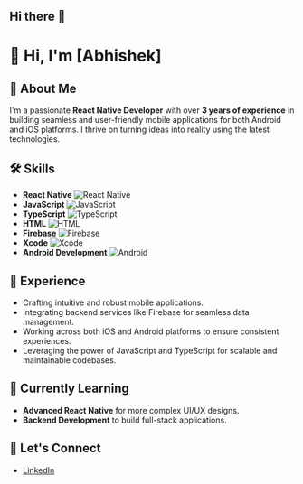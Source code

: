 ## Hi there 👋

<!--
**Abhishek7611/Abhishek7611** is a ✨ _special_ ✨ repository because its `README.md` (this file) appears on your GitHub profile.

Here are some ideas to get you started:

- 🔭 I’m currently working on ...
- 🌱 I’m currently learning ...
- 👯 I’m looking to collaborate on ...
- 🤔 I’m looking for help with ...
- 💬 Ask me about ...
- 📫 How to reach me: ...
- 😄 Pronouns: ...
- ⚡ Fun fact: ...
-->

# 👋 Hi, I'm [Abhishek]

## 🚀 About Me

I'm a passionate **React Native Developer** with over **3 years of experience** in building seamless and user-friendly mobile applications for both Android and iOS platforms. I thrive on turning ideas into reality using the latest technologies.

## 🛠️ Skills

- **React Native** ![React Native](https://img.shields.io/badge/-React%20Native-61DAFB?logo=react&logoColor=white&style=flat)
- **JavaScript** ![JavaScript](https://img.shields.io/badge/-JavaScript-F7DF1E?logo=javascript&logoColor=black&style=flat)
- **TypeScript** ![TypeScript](https://img.shields.io/badge/-TypeScript-3178C6?logo=typescript&logoColor=white&style=flat)
- **HTML** ![HTML](https://img.shields.io/badge/-HTML-E34F26?logo=html5&logoColor=white&style=flat)
- **Firebase** ![Firebase](https://img.shields.io/badge/-Firebase-FFCA28?logo=firebase&logoColor=black&style=flat)
- **Xcode** ![Xcode](https://img.shields.io/badge/-Xcode-147EFB?logo=xcode&logoColor=white&style=flat)
- **Android Development** ![Android](https://img.shields.io/badge/-Android-3DDC84?logo=android&logoColor=white&style=flat)

## 💼 Experience

- Crafting intuitive and robust mobile applications.
- Integrating backend services like Firebase for seamless data management.
- Working across both iOS and Android platforms to ensure consistent experiences.
- Leveraging the power of JavaScript and TypeScript for scalable and maintainable codebases.

## 🌱 Currently Learning

- **Advanced React Native** for more complex UI/UX designs.
- **Backend Development** to build full-stack applications.

## 🤝 Let's Connect

- [LinkedIn](https://www.linkedin.com/in/abhishekg28)
